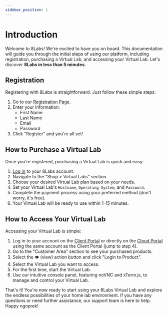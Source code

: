 ```yaml
---
sidebar_position: 1
---
```


# Introduction

Welcome to 8Labs! We're excited to have you on board. This documentation will guide you through the initial steps of using our platform, including registration, purchasing a Virtual Lab, and accessing your Virtual Lab. Let's discover **8Labs in less than 5 minutes**.

## Registration

Registering with 8Labs is straightforward. Just follow these simple steps:

1. Go to our [Registration Page](https://my.8labs.id/register).
2. Enter your information:
   - First Name
   - Last Name
   - Email
   - Password
3. Click "Register" and you're all set!

## How to Purchase a Virtual Lab

Once you're registered, purchasing a Virtual Lab is quick and easy:

1. [Log in](https://my.8labs.id/login) to your 8Labs account.
2. Navigate to the "Shop > Virtual Labs" section.
3. Choose your desired Virtual Lab plan based on your needs.
4. Set your Virtual Lab's `Hostname`, `Operating System`, and `Password`.
5. Complete the payment process using your preferred method (don't worry, it's free).
6. Your Virtual Lab will be ready to use within 1-15 minutes.

## How to Access Your Virtual Lab

Accessing your Virtual Lab is simple:

1. Log in to your account on the [Client Portal](https://my.8labs.id/) or directly on the [Cloud Portal](https://cloud.8labs.id/) using the same account as the Client Portal (jump to step 4).
2. Go to the "Customer Area" section to see your purchased products.
3. Select the 👁️ (view) action button and click "Login to Product".
4. Select the Virtual Lab you want to access.
5. For the first time, start the Virtual Lab.
6. Use our intuitive console panel, featuring noVNC and xTerm.js, to manage and control your Virtual Lab.

That's it! You're now ready to start using your 8Labs Virtual Lab and explore the endless possibilities of your home lab environment. If you have any questions or need further assistance, our support team is here to help. Happy ngoprek!
